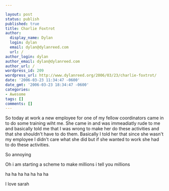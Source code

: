 ```yaml
---

layout: post
status: publish
published: true
title: Charlie Foxtrot
author:
  display_name: Dylan
  login: dylan
  email: dylan@dylanreed.com
  url: /
author_login: dylan
author_email: dylan@dylanreed.com
author_url: /
wordpress_id: 209
wordpress_url: http://www.dylanreed.org/2006/03/23/charlie-foxtrot/
date: '2006-03-23 11:34:47 -0600'
date_gmt: '2006-03-23 18:34:47 -0600'
categories:
- Awesome
tags: []
comments: []
---
```


So today at work a new employee for one of my fellow coordinators came in to do some training wiht me. She came in and was immeadiatly rude to me and basically told me that I was wrong to make her do these activities and that she shouldn't have to do them. Basically I told her that since she wasn't my employee I didn't care what she did but if she wanted to work she had to do these activities.

So annoying

Oh i am starting a scheme to make millions i tell you millions

ha ha ha ha ha ha ha

I love sarah
